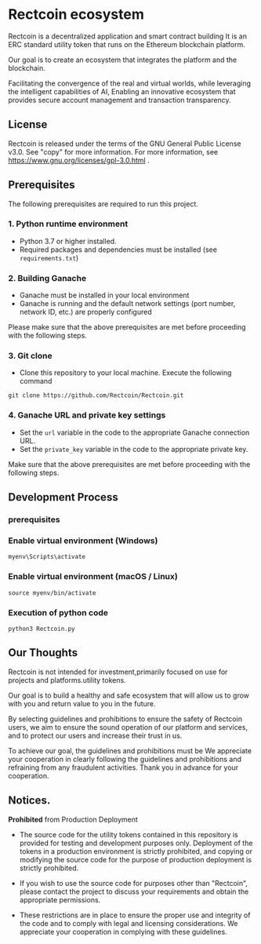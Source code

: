 # Rectcoin ecosystem
Rectcoin is a decentralized application and smart contract building It is an ERC standard utility token that runs on the Ethereum blockchain platform.

Our goal is to create an ecosystem that integrates the platform and the blockchain.

Facilitating the convergence of the real and virtual worlds, while leveraging the intelligent capabilities of AI, Enabling an innovative ecosystem that provides secure account management and transaction transparency.

## License
Rectcoin is released under the terms of the GNU General Public License v3.0. See "copy" for more information. For more information, see https://www.gnu.org/licenses/gpl-3.0.html . 

## Prerequisites

The following prerequisites are required to run this project.

### 1. Python runtime environment

- Python 3.7 or higher installed.
- Required packages and dependencies must be installed (see `requirements.txt`)

### 2. Building Ganache

- Ganache must be installed in your local environment
- Ganache is running and the default network settings (port number, network ID, etc.) are properly configured

Please make sure that the above prerequisites are met before proceeding with the following steps.

### 3. Git clone
- Clone this repository to your local machine. Execute the following command
```
git clone https://github.com/Rectcoin/Rectcoin.git
```

### 4. Ganache URL and private key settings

- Set the `url` variable in the code to the appropriate Ganache connection URL.
- Set the `private_key` variable in the code to the appropriate private key.

Make sure that the above prerequisites are met before proceeding with the following steps.

## Development Process
### prerequisites


### Enable virtual environment (Windows)
```
myenv\Scripts\activate
```
### Enable virtual environment (macOS / Linux)
```
source myenv/bin/activate
```
### Execution of python code
```
python3 Rectcoin.py
```

## Our Thoughts

Rectcoin is not intended for investment,primarily focused on use for projects and platforms.utility tokens.

Our goal is to build a healthy and safe ecosystem that will allow us to grow with you and return value to you in the future.

By selecting guidelines and prohibitions to ensure the safety of Rectcoin users, we aim to ensure the sound operation of our platform and services, and to protect our users and increase their trust in us.

To achieve our goal, the guidelines and prohibitions must be We appreciate your cooperation in clearly following the guidelines and prohibitions and refraining from any fraudulent activities. Thank you in advance for your cooperation.

## Notices.

**Prohibited** from Production Deployment

- The source code for the utility tokens contained in this repository is provided for testing and development purposes only. Deployment of the tokens in a production environment is strictly prohibited, and copying or modifying the source code for the purpose of production deployment is strictly prohibited.

- If you wish to use the source code for purposes other than "Rectcoin", please contact the project to discuss your requirements and obtain the appropriate permissions.

- These restrictions are in place to ensure the proper use and integrity of the code and to comply with legal and licensing considerations. We appreciate your cooperation in complying with these guidelines.

